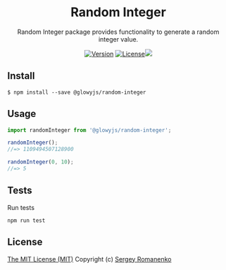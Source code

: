 <h1 align="center">Random Integer</h1>
<p align="center">
Random Integer package provides functionality to generate a random integer value.
</p>

<p align="center">
<a href="https://github.com/glowyjs/random-integer/releases"><img alt="Version" src="https://img.shields.io/github/release/glowyjs/random-integer.svg?label=version&color=green"></a> <a href="https://github.com/glowyjs/random-integer"><img src="https://img.shields.io/badge/license-MIT-blue.svg?color=green" alt="License"></a><img src="https://github.com/glowyjs/random-integer/actions/workflows/tests.yml/badge.svg">

## Install

```
$ npm install --save @glowyjs/random-integer
```

## Usage

```js
import randomInteger from '@glowyjs/random-integer';

randomInteger();
//=> 1109494507128900

randomInteger(0, 10);
//=> 5
```

## Tests

Run tests

```
npm run test
```

## License
[The MIT License (MIT)](https://github.com/glowyjs/random-integer/blob/master/LICENSE.txt)
Copyright (c) [Sergey Romanenko](https://github.com/Awilum)
